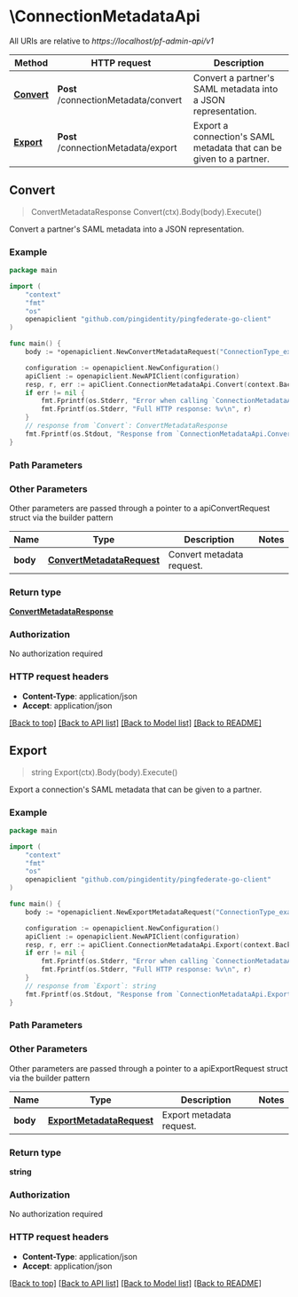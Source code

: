 # \ConnectionMetadataApi

All URIs are relative to *https://localhost/pf-admin-api/v1*

Method | HTTP request | Description
------------- | ------------- | -------------
[**Convert**](ConnectionMetadataApi.md#Convert) | **Post** /connectionMetadata/convert | Convert a partner&#39;s SAML metadata into a JSON representation.
[**Export**](ConnectionMetadataApi.md#Export) | **Post** /connectionMetadata/export | Export a connection&#39;s SAML metadata that can be given to a partner.



## Convert

> ConvertMetadataResponse Convert(ctx).Body(body).Execute()

Convert a partner's SAML metadata into a JSON representation.



### Example

```go
package main

import (
    "context"
    "fmt"
    "os"
    openapiclient "github.com/pingidentity/pingfederate-go-client"
)

func main() {
    body := *openapiclient.NewConvertMetadataRequest("ConnectionType_example", "ExpectedProtocol_example", "SamlMetadata_example") // ConvertMetadataRequest | Convert metadata request.

    configuration := openapiclient.NewConfiguration()
    apiClient := openapiclient.NewAPIClient(configuration)
    resp, r, err := apiClient.ConnectionMetadataApi.Convert(context.Background()).Body(body).Execute()
    if err != nil {
        fmt.Fprintf(os.Stderr, "Error when calling `ConnectionMetadataApi.Convert``: %v\n", err)
        fmt.Fprintf(os.Stderr, "Full HTTP response: %v\n", r)
    }
    // response from `Convert`: ConvertMetadataResponse
    fmt.Fprintf(os.Stdout, "Response from `ConnectionMetadataApi.Convert`: %v\n", resp)
}
```

### Path Parameters



### Other Parameters

Other parameters are passed through a pointer to a apiConvertRequest struct via the builder pattern


Name | Type | Description  | Notes
------------- | ------------- | ------------- | -------------
 **body** | [**ConvertMetadataRequest**](ConvertMetadataRequest.md) | Convert metadata request. | 

### Return type

[**ConvertMetadataResponse**](ConvertMetadataResponse.md)

### Authorization

No authorization required

### HTTP request headers

- **Content-Type**: application/json
- **Accept**: application/json

[[Back to top]](#) [[Back to API list]](../README.md#documentation-for-api-endpoints)
[[Back to Model list]](../README.md#documentation-for-models)
[[Back to README]](../README.md)


## Export

> string Export(ctx).Body(body).Execute()

Export a connection's SAML metadata that can be given to a partner.

### Example

```go
package main

import (
    "context"
    "fmt"
    "os"
    openapiclient "github.com/pingidentity/pingfederate-go-client"
)

func main() {
    body := *openapiclient.NewExportMetadataRequest("ConnectionType_example", "ConnectionId_example") // ExportMetadataRequest | Export metadata request.

    configuration := openapiclient.NewConfiguration()
    apiClient := openapiclient.NewAPIClient(configuration)
    resp, r, err := apiClient.ConnectionMetadataApi.Export(context.Background()).Body(body).Execute()
    if err != nil {
        fmt.Fprintf(os.Stderr, "Error when calling `ConnectionMetadataApi.Export``: %v\n", err)
        fmt.Fprintf(os.Stderr, "Full HTTP response: %v\n", r)
    }
    // response from `Export`: string
    fmt.Fprintf(os.Stdout, "Response from `ConnectionMetadataApi.Export`: %v\n", resp)
}
```

### Path Parameters



### Other Parameters

Other parameters are passed through a pointer to a apiExportRequest struct via the builder pattern


Name | Type | Description  | Notes
------------- | ------------- | ------------- | -------------
 **body** | [**ExportMetadataRequest**](ExportMetadataRequest.md) | Export metadata request. | 

### Return type

**string**

### Authorization

No authorization required

### HTTP request headers

- **Content-Type**: application/json
- **Accept**: application/json

[[Back to top]](#) [[Back to API list]](../README.md#documentation-for-api-endpoints)
[[Back to Model list]](../README.md#documentation-for-models)
[[Back to README]](../README.md)

